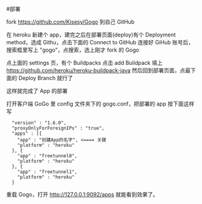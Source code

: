#部署

fork https://github.com/Kisesy/Gogo 到自己 GitHub

在 heroku 新建个 app，建完之后在部署页面(deploy)有个 Deployment method，选成 Githu，点击下面的 Connect to GitHub 连接好 GiHub 账号后，
搜索框里写上 "gogo"，点搜索，选上刚才 fork 的 Gogo

点上面的 settings 页，有个 Buildpacks 点击 add Buildpack
填上 https://github.com/heroku/heroku-buildpack-java
然后回到部署页面，点最下面的 Deploy Branch 就行了

这样就完成了 App 的部署

打开客户端 GoGo 里 config 文件夹下的 gogo.conf，把部署的 app 按下面这样写

      "version" : "1.6.0",
      "proxyOnlyForForeignIPs" : "true",
      "apps" : [{
        "app" : "创建App的名字", <==== 关键
        "platform" : "heroku"
      }, {
        "app" : "freetunnel0",
        "platform" : "heroku"
      }, {
        "app" : "freetunnel1",
        "platform" : "heroku"
      }
  
重载 Gogo，打开 http://127.0.0.1:9092/apps 就能看到效果了。
